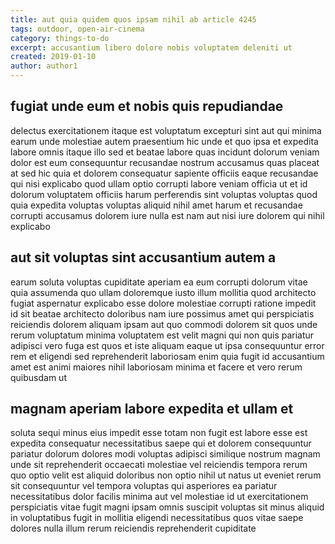 ```yaml
---
title: aut quia quidem quos ipsam nihil ab article 4245
tags: outdoor, open-air-cinema
category: things-to-do
excerpt: accusantium libero dolore nobis voluptatem deleniti ut
created: 2019-01-10
author: author1
---
```


## fugiat unde eum et nobis quis repudiandae

delectus exercitationem itaque est voluptatum excepturi sint aut qui minima earum unde molestiae autem praesentium hic unde et quo ipsa et expedita labore omnis itaque illo sed et beatae labore quas incidunt dolorum veniam dolor est eum consequuntur recusandae nostrum accusamus quas placeat at sed hic quia et dolorem consequatur sapiente officiis eaque recusandae qui nisi explicabo quod ullam optio corrupti labore veniam officia ut et id dolorum voluptatem officiis harum perferendis sint voluptas voluptas quod quia expedita voluptas voluptas aliquid nihil amet harum et recusandae corrupti accusamus dolorem iure nulla est nam aut nisi iure dolorem qui nihil explicabo

## aut sit voluptas sint accusantium autem a

earum soluta voluptas cupiditate aperiam ea eum corrupti dolorum vitae quia assumenda quo ullam doloremque iusto illum mollitia quod architecto fugiat aspernatur explicabo esse dolore molestiae corrupti ratione impedit id sit beatae architecto doloribus nam iure possimus amet qui perspiciatis reiciendis dolorem aliquam ipsam aut quo commodi dolorem sit quos unde rerum voluptatum minima voluptatem est velit magni qui non quis pariatur adipisci vero fuga est quos et iste aliquam eaque ut ipsa consequuntur error rem et eligendi sed reprehenderit laboriosam enim quia fugit id accusantium amet est animi maiores nihil laboriosam minima et facere et vero rerum quibusdam ut

## magnam aperiam labore expedita et ullam et

soluta sequi minus eius impedit esse totam non fugit est labore esse est expedita consequatur necessitatibus saepe qui et dolorem consequuntur pariatur dolorum dolores modi voluptas adipisci similique nostrum magnam unde sit reprehenderit occaecati molestiae vel reiciendis tempora rerum quo optio velit est aliquid doloribus non optio nihil ut natus ut eveniet rerum sit consequuntur vel tempora voluptas qui asperiores ea pariatur necessitatibus dolor facilis minima aut vel molestiae id ut exercitationem perspiciatis vitae fugit magni ipsam omnis suscipit voluptas sit minus aliquid in voluptatibus fugit in mollitia eligendi necessitatibus quos vitae saepe dolores nulla illum rerum reiciendis reprehenderit cupiditate
